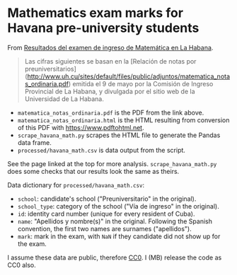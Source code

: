 # Mathematics exam marks for Havana pre-university students

From [Resultados del examen de ingreso de Matemática en La
Habana](https://proyectoinventario.org/resultados-examen-ingreso-matematica-habana).

> Las cifras siguientes se basan en la [Relación de notas por preuniversitarios]
> (http://www.uh.cu/sites/default/files/public/adjuntos/matematica_notas_ordinaria.pdf)
> emitida el 9 de mayo por la Comisión de Ingreso Provincial de La Habana,
> y divulgada por el sitio web de la Universidad de La Habana.

* `matematica_notas_ordinaria.pdf` is the PDF from the link above.
* `matematica_notas_ordinaria.html` is the HTML resulting from conversion of
  this PDF with <https://www.pdftohtml.net>.
* `scrape_havana_math.py` scrapes the HTML file to generate the Pandas data frame.
* `processed/havana_math.csv` is data output from the script.

See the page linked at the top for more analysis.  `scrape_havana_math.py` does
some checks that our results look the same as theirs.

Data dictionary for `processed/havana_math.csv`:

* `school`: candidate's school ("Preuniversitario" in the original).
* `school_type`: category of the school ("Vía de ingreso" in the original).
* `id`: identity card number (unique for every resident of Cuba).
* `name`: "Apellidos y nombre(s)" in the original. Following the Spanish
  convention, the first two names are surnames ("apellidos").
* `mark`: mark in the exam, with `NaN` if they candidate did not show up for
  the exam.

I assume these data are public, therefore
[CC0](https://creativecommons.org/choose/zero).  I (MB) release the code as CC0
also.
